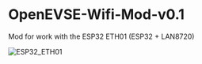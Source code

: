 # OpenEVSE-Wifi-Mod-v0.1
Mod for work with the ESP32 ETH01 (ESP32 + LAN8720)

![ESP32_ETH01](https://user-images.githubusercontent.com/57109354/156123411-cf1de95c-d528-4223-a394-a24168501165.jpg)

